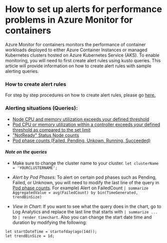# How to set up alerts for performance problems in Azure Monitor for containers

Azure Monitor for containers monitors the performance of container workloads deployed to either Azure Container Instances or managed Kubernetes clusters hosted on Azure Kubernetes Service (AKS). To enable monitoring, you will need to first create alert rules using kusto queries. This article will provide information on how to create alert rules with sample alerting queries.

### How to create alert rules 
For step by step procedures on how to create alert rules, please go [here.](https://docs.microsoft.com/en-us/azure/azure-monitor/insights/container-insights-alerts#create-alert-rule)

### Alerting situations (Queries):
- [Node CPU and memory utilization exceeds your defined threshold](https://docs.microsoft.com/en-us/azure/azure-monitor/insights/container-insights-alerts#resource-utilization-log-search-queries)
- [Pod CPU or memory utilization within a controller exceeds your defined threshold as compared to the set limit](https://docs.microsoft.com/en-us/azure/azure-monitor/insights/container-insights-alerts#resource-utilization-log-search-queries)
- ["NotReady" Status Node counts](NotReadyQuery.md)
- [Pod phase counts (Failed, Pending, Unkown, Running, Succeeded)](PendingPodCount.md)

#### *Note on the queries*
- Make sure to change the cluster name to your cluster. 
```let clusterName = 'YOURCLUSTERNAME';```

- *Alert by Pod Phases:*  To alert on certain pod phases such as Pending, Failed, or Unknown, you will need to modify the last line of the query in [Pod phase counts](PendingPodCount.md). 
 For example) Alert on FailedCount
```| summarize AggregatedValue = avg(FailedCount) by bin(TimeGenerated, trendBinSize) ```

- *View in Chart*: If you want to see what the query does in the chart, go to Log Analytics and replace the last line that starts with ```| summarize ...``` to ```| render timechart```. Also you can change the start date time and duration by modifying the following: 
```
let startDateTime = startofday(ago(14d));
let trendBinSize = 1d;
```
